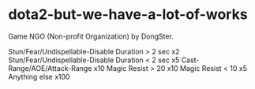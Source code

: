 # dota2-but-we-have-a-lot-of-works
Game NGO (Non-profit Organization) by DongSter.

Stun/Fear/Undispellable-Disable Duration > 2 sec x2
Stun/Fear/Undispellable-Disable Duration < 2 sec x5
Cast-Range/AOE/Attack-Range x10
Magic Resist > 20 x10
Magic Resist < 10 x5
Anything else x100
